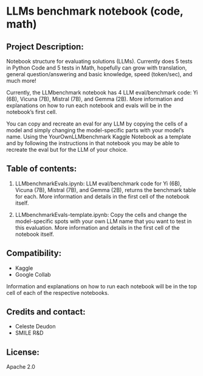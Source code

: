 # LLMs benchmark notebook (code, math)

## Project Description: 

Notebook structure for evaluating solutions (LLMs). Currently does 5 tests in Python Code and 5 tests in Math, hopefully can grow with translation, general question/answering and basic knowledge, speed (token/sec), and much more! 

Currently, the LLMbenchmark notebook has 4 LLM eval/benchmark code: Yi (6B), Vicuna (7B), Mistral (7B), and Gemma (2B). More information and explanations on how to run each notebook and evals will be in the notebook’s first cell. 

You can copy and recreate an eval for any LLM by copying the cells of a model and simply changing the model-specific parts with your model’s name. Using the YourOwnLLMbenchmark Kaggle Notebook as a template and by following the instructions in that notebook you may be able to recreate the eval but for the LLM of your choice. 

## Table of contents:

1) LLMbenchmarkEvals.ipynb: LLM eval/benchmark code for Yi (6B), Vicuna (7B), Mistral (7B), and Gemma (2B), returns the benchmark table for each. More information and details in the first cell of the notebook itself.

2) LLMbenchmarkEvals-template.ipynb: Copy the cells and change the model-specific spots with your own LLM name that you want to test in this evaluation. More information and details in the first cell of the notebook itself.

## Compatibility:

- Kaggle
- Google Collab

Information and explanations on how to run each notebook will be in the top cell of each of the respective notebooks. 

## Credits and contact: 

- Celeste Deudon 
- SMILE R&D

## License:

Apache 2.0
